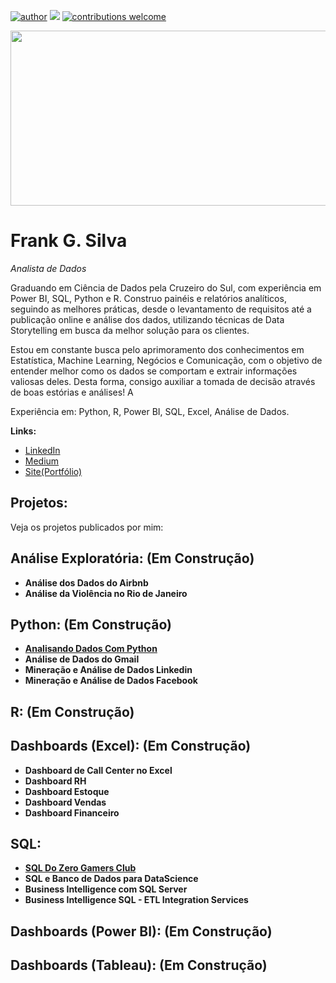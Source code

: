 [![author](https://img.shields.io/badge/author-frankgsilva-red.svg)](https://www.linkedin.com/in/franklynguimaraes/) [![](https://img.shields.io/badge/python-3.7+-blue.svg)](https://www.python.org/downloads/release/python-365/) [![contributions welcome](https://img.shields.io/badge/contributions-welcome-brightgreen.svg?style=flat)](https://github.com/frankgsilva)

<p align="center">
  <img src="https://github.com/frankgsilva/python-do-zero/blob/main/frank-capa2.png" height="280" width="1920">
</p>

# Frank G. Silva
*Analista de Dados*

Graduando em Ciência de Dados pela Cruzeiro do Sul, com experiência em Power BI, SQL, Python e R. Construo painéis e relatórios analíticos, seguindo as melhores práticas, desde o levantamento de requisitos até a publicação online e análise dos dados, utilizando técnicas de Data Storytelling em busca da melhor solução para os clientes.

Estou em constante busca pelo aprimoramento dos conhecimentos em Estatística, Machine Learning, Negócios e Comunicação, com o objetivo de entender melhor como os dados se comportam e extrair informações valiosas deles. Desta forma, consigo auxiliar a tomada de decisão através de boas estórias e análises! A

Experiência em: Python, R, Power BI, SQL, Excel, Análise de Dados.

**Links:**

* [LinkedIn](https://www.linkedin.com/in/franklynguimaraes/)
* [Medium](https://os-dados-falam.medium.com/)
* [Site(Portfólio)](#)


## Projetos:
Veja os projetos publicados por mim:

## Análise Exploratória: (Em Construção)
* **Análise dos Dados do Airbnb**
* **Análise da Violência no Rio de Janeiro**

## Python: (Em Construção)
* [**Analisando Dados Com Python**](https://github.com/frankgsilva/python_do_zero/blob/main/analisandoDadosComPython/analisandoDadosDaEmpresa.ipynb)
* **Análise de Dados do Gmail**
* **Mineração e Análise de Dados Linkedin**
* **Mineração e Análise de Dados Facebook**

## R: (Em Construção)

## Dashboards (Excel): (Em Construção)

* **Dashboard de Call Center no Excel**
* **Dashboard RH**
* **Dashboard Estoque**
* **Dashboard Vendas**
* **Dashboard Financeiro**

## SQL:

* [**SQL Do Zero Gamers Club**](https://github.com/frankgsilva/Projeto-gamers-club)
* **SQL e Banco de Dados para DataScience**
* **Business Intelligence com SQL Server**
* **Business Intelligence SQL - ETL Integration Services**

## Dashboards (Power BI): (Em Construção)


## Dashboards (Tableau): (Em Construção)
